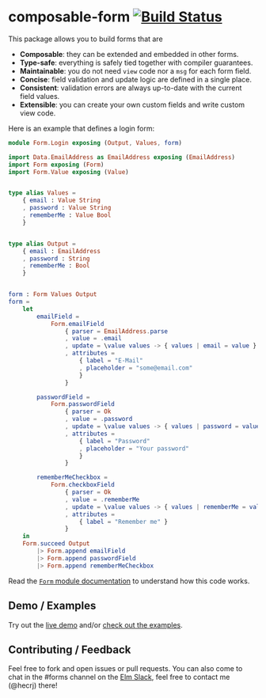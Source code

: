 # composable-form [![Build Status](https://travis-ci.org/hecrj/composable-form.svg?branch=master)](https://travis-ci.org/hecrj/composable-form)

This package allows you to build forms that are

  * **Composable**: they can be extended and embedded in other forms.
  * **Type-safe**: everything is safely tied together with compiler guarantees.
  * **Maintainable**: you do not need `view` code nor a `msg` for each form field.
  * **Concise**: field validation and update logic are defined in a single place.
  * **Consistent**: validation errors are always up-to-date with the current field values.
  * **Extensible**: you can create your own custom fields and write custom view code.

Here is an example that defines a login form:

```elm
module Form.Login exposing (Output, Values, form)

import Data.EmailAddress as EmailAddress exposing (EmailAddress)
import Form exposing (Form)
import Form.Value exposing (Value)


type alias Values =
    { email : Value String
    , password : Value String
    , rememberMe : Value Bool
    }


type alias Output =
    { email : EmailAddress
    , password : String
    , rememberMe : Bool
    }


form : Form Values Output
form =
    let
        emailField =
            Form.emailField
                { parser = EmailAddress.parse
                , value = .email
                , update = \value values -> { values | email = value }
                , attributes =
                    { label = "E-Mail"
                    , placeholder = "some@email.com"
                    }
                }

        passwordField =
            Form.passwordField
                { parser = Ok
                , value = .password
                , update = \value values -> { values | password = value }
                , attributes =
                    { label = "Password"
                    , placeholder = "Your password"
                    }
                }

        rememberMeCheckbox =
            Form.checkboxField
                { parser = Ok
                , value = .rememberMe
                , update = \value values -> { values | rememberMe = value }
                , attributes =
                    { label = "Remember me" }
                }
    in
    Form.succeed Output
        |> Form.append emailField
        |> Form.append passwordField
        |> Form.append rememberMeCheckbox
```

Read the [`Form` module documentation][form-docs] to understand how this code works.

[form-docs]: http://package.elm-lang.org/packages/hecrj/composable-form/latest/Form

## Demo / Examples

Try out the [live demo](https://hecrj.github.io/composable-form) and/or
[check out the examples](https://github.com/hecrj/composable-form/tree/master/examples/src/Page).

## Contributing / Feedback

Feel free to fork and open issues or pull requests. You can also come to chat in
the #forms channel on the [Elm Slack][elm-slack], feel free to contact me (@hecrj) there!

[elm-slack]: https://elmlang.herokuapp.com
